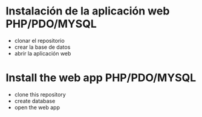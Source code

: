 # Instalación de la aplicación web PHP/PDO/MYSQL
- clonar el repositorio
- crear la base de datos
- abrir la aplicación web
# Install the web app PHP/PDO/MYSQL
- clone this repository
- create database
- open the web app
